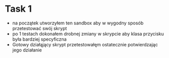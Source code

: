 # Task 1

- na początek utworzyłem ten sandbox aby w wygodny sposób przetestować swój skrypt
- po 1 testach dokonałem drobnej zmiany w skrypcie aby klasa przycisku była bardziej specyficzna
- Gotowy działąjący skrypt przetestowałęm ostatecznie potwierdzając jego działanie
